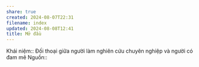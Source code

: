 ```yaml
---
share: true
created: 2024-08-07T22:31
filename: index
updated: 2024-08-08T12:41
title: Mở đầu
---
```

Khái niệm:: 
Đối thoại giữa người làm nghiên cứu chuyên nghiệp và người có đam mê
Nguồn:: 